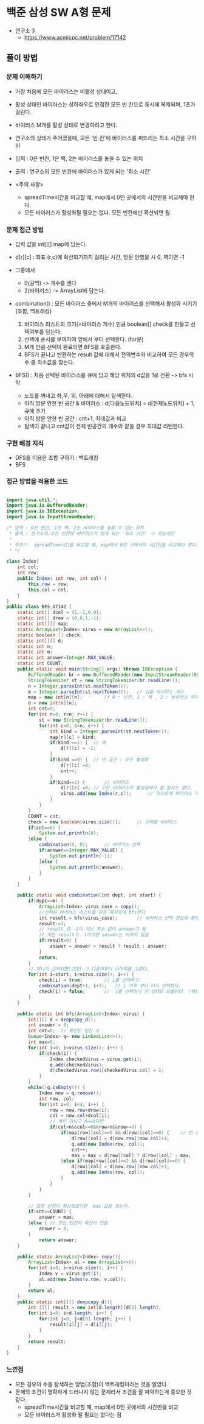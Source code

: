 # 백준 삼성 SW A형 문제
- 연구소 3
    - https://www.acmicpc.net/problem/17142

## 풀이 방법
### 문제 이해하기
- 가장 처음에 모든 바이러스는 비활성 상태이고,
- 활성 상태인 바이러스는 상하좌우로 인접한 모든 빈 칸으로 동시에 복제되며, 1초가 걸린다. 
- 바이러스 M개를 활성 상태로 변경하려고 한다.
- 연구소의 상태가 주어졌을때, 모든 '빈 칸'에 바이러스를 퍼뜨리는 최소 시간을 구하라

- 입력 : 0은 빈칸, 1은 벽, 2는 바이러스를 놓을 수 있는 위치
- 출력 : 연구소의 모든 빈칸에 바이러스가 있게 되는 '최소 시간' 
- <주의 사항>
    -  spreadTime시간을 비교할 때, map에서 0인 곳에서의 시간만을 비교해야 한다. 
    -  모든 바이러스가 활성화될 필요는 없다. 모든 빈칸에만 확산되면 됨.

### 문제 접근 방법
- 입력 값을 int[][] map에 담는다.
- d[r][c] : 좌표 (r,c)에 확산되기까지 걸리는 시간, 방문 안했을 시 0, 벽이면 -1
- 그중에서 
    - 0(공백) -> 개수를 센다 
    - 2(바이러스) -> ArrayList에 담는다.  
- combination() : 모든 바이러스 중에서 M개의 바이러스를 선택해서 활성화 시키기 (조합, 백트래킹)
    1. 바이러스 리스트의 크기(=바이러스 개수) 만큼 boolean[] check를 만들고 선택여부를 담는다.
    2. 선택에 순서를 부여하여 앞에서 부터 선택한다. (for문)
    3. M개 만큼 선택이 완료되면 BFS를 호출한다. 
    4. BFS가 끝나고 반환하는 result 값에 대해서 전역변수와 비교하여 
        모든 경우의 수 중 최소값을 찾는다.

- BFS() : 처음 선택된 바이러스를 큐에 담고 해당 위치의 d값을 1로 전환 -> bfs 시작
    - 노드를 꺼내고 좌,우, 위, 아래에 대해서 탐색한다.
    - 아직 방문 안한 빈 공간 & 바이러스 : d[다음노드위치] = d[현재노드위치] + 1, 큐에 추가
    - 아직 방문 안한 빈 공간 : cnt+1, 최대값과 비교
    - 탐색이 끝나고 cnt값이 전체 빈공간의 개수와 같을 경우 최대값 리턴한다.



### 구현 배경 지식
- DFS를 이용한 조합 구하기 : 백트래킹
- BFS
### 접근 방법을 적용한 코드
```java

import java.util.*;
import java.io.BufferedReader;
import java.io.IOException;
import java.io.InputStreamReader;

/* 입력 : 0은 빈칸, 1은 벽, 2는 바이러스를 놓을 수 있는 위치
 * 출력 : 연구소의 모든 빈칸에 바이러스가 있게 되는 '최소 시간' -> 최소시간
 *
 * 주의!!  spreadTime시간을 비교할 때, map에서 0인 곳에서의 시간만을 비교해야 한다. (2인 곳은 비교하면 안됨) 
 * */

class Index{
	int col;
	int row;
	public Index( int row, int col) {
		this.row = row;
		this.col = col;
	}
}
public class BFS_17142 {
	static int[] dcol = {1,-1,0,0};
	static int[] drow = {0,0,1,-1};
	static int[][] map;
	static ArrayList<Index> virus = new ArrayList<>();
	static boolean [] check;
	static int[][] d;
	static int n;
	static int m;
	static int answer=Integer.MAX_VALUE;
	static int COUNT;
	public static void main(String[] args) throws IOException {
		BufferedReader br = new BufferedReader(new InputStreamReader(System.in));
		StringTokenizer st = new StringTokenizer(br.readLine());
		n = Integer.parseInt(st.nextToken());
		m = Integer.parseInt(st.nextToken());	// 심을 바이러스 개수
		map = new int[n][n];		// 0 : 빈칸, 1 : 벽 , 2 : 바이러스 위치
		d = new int[n][n];		
		int cnt=0;
		for(int r=0; r<n; r++) {
			st = new StringTokenizer(br.readLine());
			for(int c=0; c<n; c++) {
				int kind = Integer.parseInt(st.nextToken());
				map[r][c] = kind;
				if(kind ==1) {	// 벽
					d[r][c] = -1;
				}
				if(kind ==0) {	// 빈 공간 : 모두 활성화
					d[r][c] =0;
					cnt++;
				}
				if(kind==2) {		// 바이러스
					d[r][c] =0;	// 모든 바이러스가 활성상태가 될 필요는 없다. 
					virus.add(new Index(r,c));		// 리스트에 바이러스 객체(x,y)를 저장
				}
			}
		}
		COUNT = cnt;
		check = new boolean[virus.size()];		// 선택할 바이러스
		if(cnt==0) {
			System.out.println(0);
		}else {
			combination(0, 0);		// 바이러스 선택 
			if(answer==Integer.MAX_VALUE) {
				System.out.println(-1);
			}else {
				System.out.println(answer);
			}
		}
	}

	public static void combination(int dept, int start) {
		if(dept==m) {
			ArrayList<Index> virus_case = copy();
			//선택된 바이러스 리스트를 깊은 복사하여 bfs한다.
			int result = bfs(virus_case);		// 바이러스 선택 정보와 함께 bfs
			result-=1;
			// result 중 -1이 아닌 최소 값이 answer가 됨
			// 모든 result가 -1이라면 answer는 바뀌지 않음 
			if(result>0) {
				answer = answer > result ? result : answer;
			}
			return;
		}
        // 하나가 선택되면(고정) 그 다음꺼부터 나머지를 고른다.
		for(int i=start; i<virus.size(); i++) {	
			check[i] = true;        // i를 선택하고
			combination(dept+1, i+1);   // i 이후 부터 다시 선택한다.
			check[i] = false;       //  i를 선택하기 전 상태로 되돌린다. (백트래킹)
		}
	}

	public static int bfs(ArrayList<Index> virus) {
		int[][] d = deepcopy_d();
		int answer = 0;
		int cnt=0;	// 확산된 빈칸 수 
		Queue<Index> q= new LinkedList<>();
		int max=0;
		for(int i=0; i<virus.size(); i++) {
			if(check[i]) {
				Index checkedVirus = virus.get(i);
				q.add(checkedVirus);
				d[checkedVirus.row][checkedVirus.col] = 1;
			}
		}
		while(!q.isEmpty()) {
			Index now = q.remove();
			int row, col;
			for(int i=0; i<4; i++) {
				row = now.row+drow[i];
				col = now.col+dcol[i];
				// 벽이 아니고 d==0이면 
				if(col<n&&col>=0&&row<n&&row>=0) {
					if(map[row][col]==0 && d[row][col]==0) {	// 빈 공간이고 아직 방문 안한 상태면  
						d[row][col] = d[now.row][now.col]+1;
						q.add(new Index(row, col));
						cnt++;
						max = max < d[row][col] ? d[row][col] : max;
					}else if(map[row][col]==2 && d[row][col]==0) {
						d[row][col] = d[now.row][now.col]+1;
						q.add(new Index(row, col));
					}
				}
			}
		}

		// 모든 빈칸이 확산되었다면  max 값을 찾는다. 
		if(cnt==COUNT) {
			answer = max;	
		}else {	// 모든 빈칸이 확산이 안됨
			answer = 0;
		}
			return answer;
	}

	public static ArrayList<Index> copy(){
		ArrayList<Index> al = new ArrayList<>();
		for(int i=0; i<virus.size(); i++) {
			Index v = virus.get(i);
			al.add(new Index(v.row, v.col));
		}
		return al;
	}
	public static int[][] deepcopy_d(){
		int [][] result = new int[d.length][d[0].length];
		for(int i=0; i<d.length; i++) {
			for(int j=0; j<d[0].length; j++) {
				result[i][j] = d[i][j];
			}
		}
		return result;
	}
}

```

### 느낀점
- 모든 경우의 수를 탐색하는 방법(조합)이 백트래킹이라는 것을 알았다. 
- 문제의 조건이 명확하게 드러나지 않는 문제라서 조건을 잘 파악하는게 중요한 것 같다.
	- spreadTime시간을 비교할 때, map에서 0인 곳에서의 시간만을 비교
	- 모든 바이러스가 활성화 될 필요는 없다는 점
